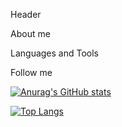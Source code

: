 Header

About me

Languages and Tools

Follow me

[![Anurag's GitHub stats](https://github-readme-stats.vercel.app/api?username=mityaiii&show_icons=tru&theme=tokyonight)](https://github.com/anuraghazra/github-readme-stats)

[![Top Langs](https://github-readme-stats.vercel.app/api/top-langs/?username=mityaiii&layout=compact&theme=tokyonight)](https://github.com/anuraghazra/github-readme-stats)
